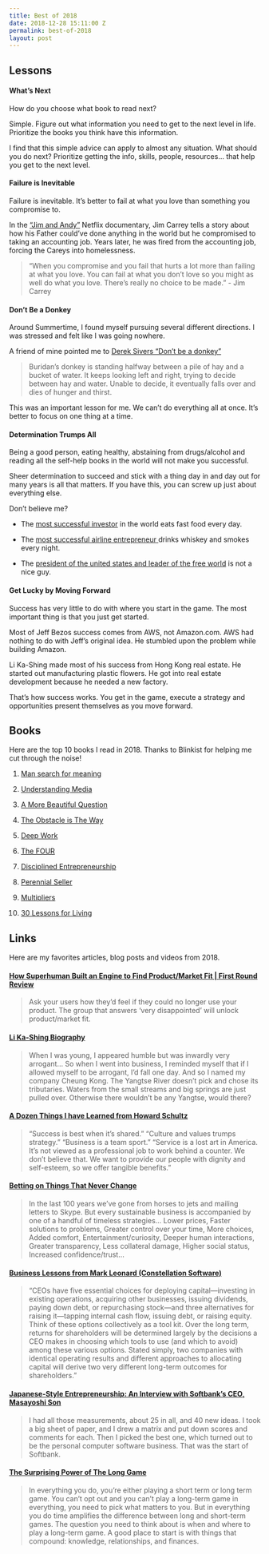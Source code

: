 ```yaml
---
title: Best of 2018
date: 2018-12-28 15:11:00 Z
permalink: best-of-2018
layout: post
---
```


## Lessons

#### What’s Next

How do you choose what book to read next?

Simple. Figure out what information you need to get to the next level in life. Prioritize the books you think have this information.

I find that this simple advice can apply to almost any situation. What should you do next? Prioritize getting the info, skills, people, resources… that help you get to the next level.

#### Failure is Inevitable

Failure is inevitable. It’s better to fail at what you love than something you compromise to.

In the [“Jim and Andy”](https://www.netflix.com/title/80209608) Netflix documentary, Jim Carrey tells a story about how his Father could’ve done anything in the world but he compromised to taking an accounting job. Years later, he was fired from the accounting job, forcing the Careys into homelessness.

> “When you compromise and you fail that hurts a lot more than failing at what you love. You can fail at what you don’t love so you might as well do what you love. There’s really no choice to be made.” - Jim Carrey

#### Don’t Be a Donkey

Around Summertime, I found myself pursuing several different directions. I was stressed and felt like I was going nowhere.

A friend of mine pointed me to [Derek Sivers “Don’t be a donkey”](https://sivers.org/donkey)

> Buridan’s donkey is standing halfway between a pile of hay and a bucket of water. It keeps looking left and right, trying to decide between hay and water. Unable to decide, it eventually falls over and dies of hunger and thirst.

This was an important lesson for me. We can’t do everything all at once. It’s better to focus on one thing at a time.

#### Determination Trumps All

Being a good person, eating healthy, abstaining from drugs/alcohol and reading all the self-help books in the world will not make you successful.

Sheer determination to succeed and stick with a thing day in and day out for many years is all that matters. If you have this, you can screw up just about everything else.

Don’t believe me?

* The [most successful investor](https://www.thestreet.com/story/14289574/1/warren-buffett-s-junk-food-diet-has-gotten-him-to-87-should-you-follow-it.html) in the world eats fast food every day.

* The [most successful airline entrepreneur ](http://fortune.com/2013/01/14/southwests-herb-kelleher-still-crazy-after-all-these-years/)drinks whiskey and smokes every night.

* The [president of the united states and leader of the free world](https://www.nytimes.com/interactive/2016/01/28/upshot/donald-trump-twitter-insults.html) is not a nice guy.

#### Get Lucky by Moving Forward

Success has very little to do with where you start in the game. The most important thing is that you just get started.

Most of Jeff Bezos success comes from AWS, not Amazon.com. AWS had nothing to do with Jeff’s original idea. He stumbled upon the problem while building Amazon.

Li Ka-Shing made most of his success from Hong Kong real estate. He started out manufacturing plastic flowers. He got into real estate development because he needed a new factory.

That’s how success works. You get in the game, execute a strategy and opportunities present themselves as you move forward.

## Books

Here are the top 10 books I read in 2018. Thanks to Blinkist for helping me cut through the noise!

 1. [Man search for meaning](https://amzn.to/2SqIftF)

 2. [Understanding Media](https://amzn.to/2VjPgOI)

 3. [A More Beautiful Question](https://amzn.to/2Sp5rZi)

 4. [The Obstacle is The Way ](https://amzn.to/2Rt0zoG)

 5. [Deep Work](https://amzn.to/2Rt0LEq)

 6. [The FOUR](https://amzn.to/2Rt16qG)

 7. [Disciplined Entrepreneurship ](https://amzn.to/2ViD9By)

 8. [Perennial Seller](https://amzn.to/2SnmjQd)

 9. [Multipliers](https://amzn.to/2SsJ5X5)

10. [30 Lessons for Living](https://amzn.to/2ViUN8n)

## Links

Here are my favorites articles, blog posts and videos from 2018.

#### [How Superhuman Built an Engine to Find Product/Market Fit | First Round Review](https://firstround.com/review/how-superhuman-built-an-engine-to-find-product-market-fit/)

> Ask your users how they’d feel if they could no longer use your product. The group that answers ‘very disappointed’ will unlock product/market fit.

#### [Li Ka-Shing Biography](https://www.youtube.com/watch?v=DVJjp_TJd2o)

> When I was young, I appeared humble but was inwardly very arrogant… So when I went into business, I reminded myself that if I allowed myself to be arrogant, I’d fall one day. And so I named my company Cheung Kong. The Yangtse River doesn’t pick and chose its tributaries. Waters from the small streams and big springs are just pulled over. Otherwise there wouldn’t be any Yangtse, would there?

#### [A Dozen Things I have Learned from Howard Schultz](https://25iq.com/2014/05/04/a-dozen-things-i-have-learned-from-howard-schultz/)

> “Success is best when it’s shared.”  “Culture and values trumps strategy.” “Business is a team sport.” “Service is a lost art in America.  It’s not viewed as a professional job to work behind a counter. We don’t believe that. We want to provide our people with dignity and self-esteem, so we offer tangible benefits.”

#### [Betting on Things That Never Change](https://www.collaborativefund.com/blog/betting-on-things-that-never-change/)

> In the last 100 years we’ve gone from horses to jets and mailing letters to Skype. But every sustainable business is accompanied by one of a handful of timeless strategies… Lower prices, Faster solutions to problems, Greater control over your time, More choices, Added comfort, Entertainment/curiosity, Deeper human interactions, Greater transparency, Less collateral damage, Higher social status, Increased confidence/trust…

#### [Business Lessons from Mark Leonard (Constellation Software)](https://25iq.com/2018/04/07/business-lessons-from-mark-leonard-constellation-software/)

> “CEOs have five essential choices for deploying capital—investing in existing operations, acquiring other businesses, issuing dividends, paying down debt, or repurchasing stock—and three alternatives for raising it—tapping internal cash flow, issuing debt, or raising equity. Think of these options collectively as a tool kit. Over the long term, returns for shareholders will be determined largely by the decisions a CEO makes in choosing which tools to use (and which to avoid) among these various options. Stated simply, two companies with identical operating results and different approaches to allocating capital will derive two very different long-term outcomes for shareholders.”

#### [Japanese-Style Entrepreneurship: An Interview with Softbank’s CEO, Masayoshi Son](https://hbr.org/1992/01/japanese-style-entrepreneurship-an-interview-with-softbanks-ceo-masayoshi-son)

> I had all those measurements, about 25 in all, and 40 new ideas. I took a big sheet of paper, and I drew a matrix and put down scores and comments for each. Then I picked the best one, which turned out to be the personal computer software business. That was the start of Softbank.

#### [The Surprising Power of The Long Game](https://fs.blog/2018/10/long-game/)

> In everything you do, you’re either playing a short term or long term game. You can’t opt out and you can’t play a long-term game in everything, you need to pick what matters to you. But in everything you do time amplifies the difference between long and short-term games. The question you need to think about is when and where to play a long-term game. A good place to start is with things that compound: knowledge, relationships, and finances.
